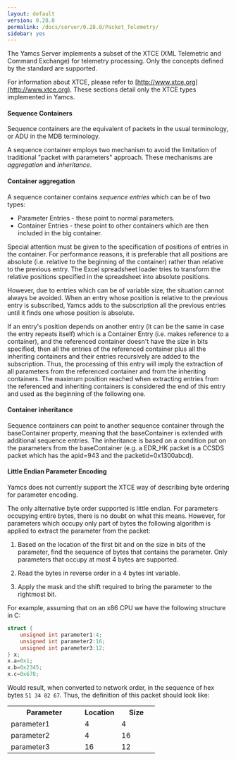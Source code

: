 ```yaml
---
layout: default
version: 0.28.0
permalink: /docs/server/0.28.0/Packet_Telemetry/
sidebar: yes
---
```


The Yamcs Server implements a subset of the XTCE (XML Telemetric and Command Exchange) for telemetry processing. Only the concepts defined by the standard are supported.

For information about XTCE, please refer to [http://www.xtce.org](http://www.xtce.org). These sections detail only the XTCE types implemented in Yamcs.

#### Sequence Containers

Sequence containers are the equivalent of packets in the usual terminology, or ADU in the MDB terminology.

A sequence container employs two mechanism to avoid the limitation of traditional "packet with parameters" approach. These mechanisms are *aggregation* and *inheritance*.

#### Container aggregation
A sequence container contains *sequence entries* which can be of two types:

* Parameter Entries - these point to normal parameters.
* Container Entries - these point to other containers which are then included in the big container.

Special attention must be given to the specification of positions of entries in the container. For performance reasons, it is preferable that all positions are absolute (i.e. relative to the beginning of the container) rather than relative to the previous entry. The Excel spreadsheet loader tries to transform the relative positions specified in the spreadsheet into absolute positions.

However, due to entries which can be of variable size, the situation cannot always be avoided. When an entry whose position is relative to the previous entry is subscribed, Yamcs adds to the subscription all the previous entries until it finds one whose position is absolute.

If an entry's position depends on another entry (it can be the same in case the entry repeats itself) which is a Container Entry (i.e. makes reference to a container), and the referenced container doesn't have the size in bits specified, then all the entries of the referenced container plus all the inheriting containers and their entries recursively are added to the subscription. Thus, the processing of this entry will imply the extraction of all parameters from the referenced container and from the inheriting containers. The maximum position reached when extracting entries from the referenced and inheriting containers is considered the end of this entry and used as the beginning of the following one.

#### Container inheritance

Sequence containers can point to another sequence container through the baseContainer property, meaning that the baseContainer is extended with additional sequence entries. The inheritance is based on a condition put on the parameters from the baseContainer (e.g. a EDR_HK packet is a CCSDS packet which has the apid=943 and the packetid=0x1300abcd).	
        
#### Little Endian Parameter Encoding
Yamcs does not currently support the XTCE way of describing byte ordering for parameter encoding.

The only alternative byte order supported is little endian. For parameters occupying entire bytes, there is no doubt on what this means. However, for parameters which occupy only part of bytes the following algorithm is applied to extract the parameter from the packet:

1. Based on the location of the first bit and on the size in bits of the parameter, find the sequence of bytes that contains the parameter. Only parameters that occupy at most 4 bytes are supported.

1. Read the bytes in reverse order in a 4 bytes int variable.

1. Apply the mask and the shift required to bring the parameter to the rightmost bit.

For example, assuming that on an x86 CPU we have the following structure in C:

```c
struct {
    unsigned int parameter1:4;
    unsigned int parameter2:16;
    unsigned int parameter3:12;
} x;
x.a=0x1;
x.b=0x2345;
x.c=0x678;
```

Would result, when converted to network order, in the sequence of hex bytes  `51 34 82 67`. Thus, the definition of this packet should look like:

<table class="inline">
    <tr>
        <th>Parameter</th>
        <th width="25%">Location</th>
        <th width="25%">Size</th>
    </tr>
    <tr>
        <td>parameter1</td>
        <td>4</td>
        <td>4</td>
    </tr>
    <tr>
        <td>parameter2</td>
        <td>4</td>
        <td>16</td>
    </tr>
    <tr>
        <td>parameter3</td>
        <td>16</td>
        <td>12</td>
    </tr>
</table>

